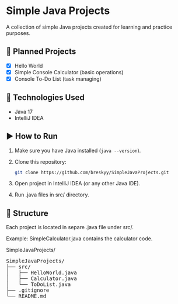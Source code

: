 # Simple Java Projects

A collection of simple Java projects created for learning and practice purposes.

## 📝 Planned Projects

- [x] Hello World
- [x] Simple Console Calculator (basic operations)
- [x] Console To-Do List (task managing)

## 🧰 Technologies Used

- Java 17
- IntelliJ IDEA

## ▶️ How to Run

1. Make sure you have Java installed (`java --version`).
2. Clone this repository:

   ```bash
   git clone https://github.com/breskyy/SimpleJavaProjects.git
3. Open project in IntelliJ IDEA (or any other Java IDE).
4. Run .java files in src/ directory.

## 📁 Structure

Each project is located in separe .java file under src/.

Example: SimpleCalculator.java contains the calculator code.

SimpleJavaProjects/

<pre>
SimpleJavaProjects/
├── src/
│   ├── HelloWorld.java
│   ├── Calculator.java
│   └── ToDoList.java
├── .gitignore
└── README.md
</pre>

